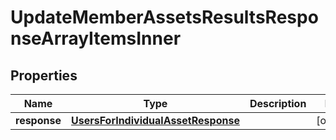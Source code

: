 

# UpdateMemberAssetsResultsResponseArrayItemsInner


## Properties

Name | Type | Description | Notes
------------ | ------------- | ------------- | -------------
**response** | [**UsersForIndividualAssetResponse**](UsersForIndividualAssetResponse.md) |  |  [optional]



